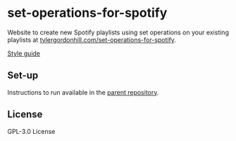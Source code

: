 # set-operations-for-spotify

Website to create new Spotify playlists using set operations on your existing playlists at [tylergordonhill.com/set-operations-for-spotify](https://tylergordonhill.com/set-operations-for-spotify).

[Style guide](https://github.com/TyHil/personal-website-styles)

## Set-up

Instructions to run available in the [parent repository](https://github.com/TyHil/personal-website#set-up).

## License

GPL-3.0 License

